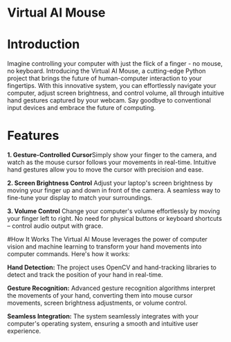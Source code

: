 # Virtual AI Mouse
# Introduction
Imagine controlling your computer with just the flick of a finger - no mouse, no keyboard. Introducing the Virtual AI Mouse, a cutting-edge Python project that brings the future of human-computer interaction to your fingertips. With this innovative system, you can effortlessly navigate your computer, adjust screen brightness, and control volume, all through intuitive hand gestures captured by your webcam. Say goodbye to conventional input devices and embrace the future of computing.

# Features
**1. Gesture-Controlled Cursor**Simply show your finger to the camera, and watch as the mouse cursor follows your movements in real-time.
Intuitive hand gestures allow you to move the cursor with precision and ease.

**2. Screen Brightness Control**
Adjust your laptop's screen brightness by moving your finger up and down in front of the camera.
A seamless way to fine-tune your display to match your surroundings.

**3. Volume Control**
Change your computer's volume effortlessly by moving your finger left to right.
No need for physical buttons or keyboard shortcuts – control audio output with grace.

#How It Works
The Virtual AI Mouse leverages the power of computer vision and machine learning to transform your hand movements into computer commands. Here's how it works:

**Hand Detection:** The project uses OpenCV and hand-tracking libraries to detect and track the position of your hand in real-time.

**Gesture Recognition:** Advanced gesture recognition algorithms interpret the movements of your hand, converting them into mouse cursor movements, screen brightness adjustments, or volume control.

**Seamless Integration:** The system seamlessly integrates with your computer's operating system, ensuring a smooth and intuitive user experience.
